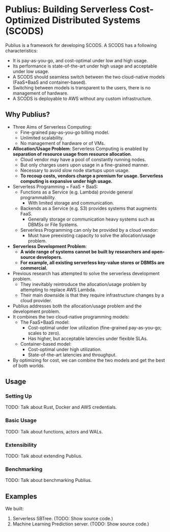 # Publius: Building Serverless Cost-Optimized Distributed Systems (SCODS)
Publius is a framework for developing SCODS. A SCODS has a following characteristics:
* It is pay-as-you-go, and cost-optimal under low and high usage.
* Its performance is state-of-the-art under high usage and acceptable under low usage.
* A SCODS should seamless switch between the two cloud-native models (FaaS+BaaS and container-based).
* Switching between models is transparent to the users, there is no management of hardware.
* A SCODS is deployable to AWS without any custom infrastructure.

## Why Publius?
* Three Aims of Serverless Computing:
   * Fine-grained pay-as-you-go billing model.
   * Unlimited scalability.
   * No management of hardware or of VMs.
* **Allocation/Usage Problem**: Serverless Computing is enabled by **separation of resource usage from resource allocation**.
   * Cloud vendor may have a pool of constantly running nodes.
   * But only charges users upon usage in a fine-grained manner.
   * Necessary to avoid slow node startups upon usage.
   * **To recoup costs, vendors charge a premium for usage. Serverless computing is expansive under high usage.**
* Serverless Programming = FaaS + BaaS:
   * Functions as a Service (e.g. Lambda) provide general programmability.
      * With limited storage and communication.
   * Backends as a Service (e.g. S3) provides systems that augments FaaS.
      * Generally storage  or communication heavy systems such as DBMSs or File Systems.
   * Serverless Programming can only be provided by a cloud vendor:
      * Must have preexisting capacity to solve the allocation/usage problem.
* **Serverless Development Problem**:
   * **A wide range of systems cannot be built by researchers and open-source developers.**
   * **For example, all existing serverless key-value stores or DBMSs are commercial.**
* Previous research has attempted to solve the serverless development problem.
   * They inevitably reintroduce the allocation/usage problem by attempting to replace AWS Lambda.
   * Their main downside is that they require infrastructure changes by a cloud provider.
* Publius addresses both the allocation/usage problem and the development problem.
* It combines the two cloud-native programming models:
   * The FaaS+BaaS model:
      * Cost-optimal under low utilization (fine-grained pay-as-you-go; scales to zero).
      * Has higher, but acceptable latencies under flexible SLAs.
   * Container-based model:
      * Cost-optimal under high utilization.
      * State-of-the-art latencies and throughput.
* By optimizing for cost, we can combine the two models and get the best of both worlds.


## Usage
### Setting Up
TODO: Talk about Rust, Docker and AWS credentials.

### Basic Usage
TODO: Talk about functions, actors and WALs.

### Extensibility
TODO: Talk about extending Publius.

### Benchmarking
TODO: Talk about benchmarking Publius.

## Examples
We built:
1. Serverless SBTree. (TODO: Show source code.)
2. Machine Learning Prediction server. (TODO: Show source code.)
